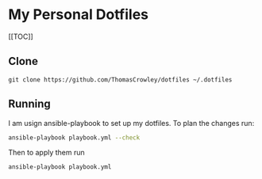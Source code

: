 # My Personal Dotfiles

[[TOC]]

## Clone

`git clone https://github.com/ThomasCrowley/dotfiles ~/.dotfiles`

## Running

I am usign ansible-playbook to set up my dotfiles. To plan the changes run:

```bash
ansible-playbook playbook.yml --check
```

Then to apply them run

```bash
ansible-playbook playbook.yml
```
